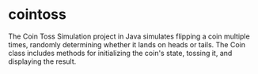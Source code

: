 # cointoss
The Coin Toss Simulation project in Java simulates flipping a coin multiple times, randomly determining whether it lands on heads or tails. The Coin class includes methods for initializing the coin's state, tossing it, and displaying the result. 
